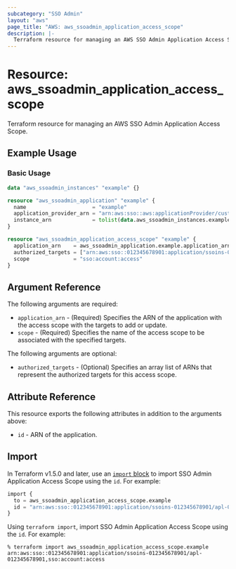 ```yaml
---
subcategory: "SSO Admin"
layout: "aws"
page_title: "AWS: aws_ssoadmin_application_access_scope"
description: |-
  Terraform resource for managing an AWS SSO Admin Application Access Scope.
---
```

# Resource: aws_ssoadmin_application_access_scope

Terraform resource for managing an AWS SSO Admin Application Access Scope.

## Example Usage

### Basic Usage

```terraform
data "aws_ssoadmin_instances" "example" {}

resource "aws_ssoadmin_application" "example" {
  name                     = "example"
  application_provider_arn = "arn:aws:sso::aws:applicationProvider/custom"
  instance_arn             = tolist(data.aws_ssoadmin_instances.example.arns)[0]
}

resource "aws_ssoadmin_application_access_scope" "example" {
  application_arn    = aws_ssoadmin_application.example.application_arn
  authorized_targets = ["arn:aws:sso::012345678901:application/ssoins-012345678901/apl-012345678901"]
  scope              = "sso:account:access"
}
```

## Argument Reference

The following arguments are required:

* `application_arn` - (Required) Specifies the ARN of the application with the access scope with the targets to add or update.
* `scope` - (Required) Specifies the name of the access scope to be associated with the specified targets.

The following arguments are optional:

* `authorized_targets` - (Optional) Specifies an array list of ARNs that represent the authorized targets for this access scope.

## Attribute Reference

This resource exports the following attributes in addition to the arguments above:

* `id` - ARN of the application.

## Import

In Terraform v1.5.0 and later, use an [`import` block](https://developer.hashicorp.com/terraform/language/import) to import SSO Admin Application Access Scope using the `id`. For example:

```terraform
import {
  to = aws_ssoadmin_application_access_scope.example
  id = "arn:aws:sso::012345678901:application/ssoins-012345678901/apl-012345678901,sso:account:access"
}
```

Using `terraform import`, import SSO Admin Application Access Scope using the `id`. For example:

```console
% terraform import aws_ssoadmin_application_access_scope.example arn:aws:sso::012345678901:application/ssoins-012345678901/apl-012345678901,sso:account:access
```
